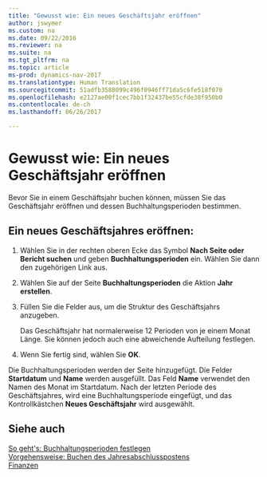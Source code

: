 ```yaml
---
title: "Gewusst wie: Ein neues Geschäftsjahr eröffnen"
author: jswymer
ms.custom: na
ms.date: 09/22/2016
ms.reviewer: na
ms.suite: na
ms.tgt_pltfrm: na
ms.topic: article
ms-prod: dynamics-nav-2017
ms.translationtype: Human Translation
ms.sourcegitcommit: 51adfb3588099c496f0946ff71da5c6fe518f070
ms.openlocfilehash: e2127ae00f1cec7bb1f32437be55cfde38f950b0
ms.contentlocale: de-ch
ms.lasthandoff: 06/26/2017

---
```


# <a name="how-to-open-a-new-fiscal-year"></a>Gewusst wie: Ein neues Geschäftsjahr eröffnen
Bevor Sie in einem Geschäftsjahr buchen können, müssen Sie das Geschäftsjahr eröffnen und dessen Buchhaltungsperioden bestimmen.

## <a name="to-open-a-new-fiscal-year"></a>Ein neues Geschäftsjahres eröffnen:
1. Wählen Sie in der rechten oberen Ecke das Symbol **Nach Seite oder Bericht suchen** und geben **Buchhaltungsperioden** ein. Wählen Sie dann den zugehörigen Link aus.
2. Wählen Sie auf der Seite **Buchhaltungsperioden** die Aktion **Jahr erstellen**.
3. Füllen Sie die Felder aus, um die Struktur des Geschäftsjahrs anzugeben.

    Das Geschäftsjahr hat normalerweise 12 Perioden von je einem Monat Länge. Sie können jedoch auch eine abweichende Aufteilung festlegen.
4. Wenn Sie fertig sind, wählen Sie **OK**.

Die Buchhaltungsperioden werden der Seite hinzugefügt. Die Felder **Startdatum** und **Name** werden ausgefüllt. Das Feld **Name** verwendet den Namen des Monat im Startdatum. Nach der letzten Periode des Geschäftsjahres, wird eine Buchhaltungsperiode eingefügt, und das Kontrollkästchen **Neues Geschäftsjahr** wird ausgewählt.


## <a name="see-also"></a>Siehe auch
[So geht's: Buchhaltungsperioden festlegen](finance-setup-how-specify-posting-periods.md)  
[Vorgehensweise: Buchen des Jahresabschlusspostens](year-how-post-year-end-close-entry.md)  
[Finanzen](finance-setup.md)  

